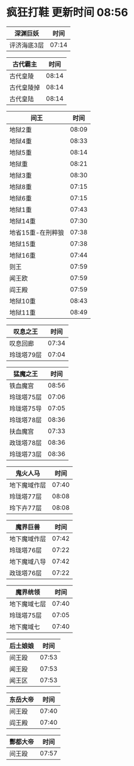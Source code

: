 # 疯狂打鞋 更新时间 08:56

| 深渊巨妖   | 时间    |
|--------|-------|
| 评济海底3层 | 07:14 |

| 古代霸主   | 时间    |
|--------|-------|
| 古代皇陵 | 08:14 |
| 古代皇陵掉 | 08:14 |
| 古代皇陆 | 08:14 |

| 间王   | 时间    |
|--------|-------|
| 地狱2重 | 08:09 |
| 地狱4重 | 08:33 |
| 地狱5重 | 08:14 |
| 地狱重 | 08:21 |
| 地狱3重 | 08:30 |
| 地狱8重 | 07:15 |
| 地狱6重 | 07:15 |
| 地狱1重 | 07:43 |
| 地狱14重 | 07:30 |
| 地省15重-在刑粹狼 | 07:38 |
| 地狱15重 | 07:38 |
| 地狱16重 | 07:44 |
| 则王 | 07:59 |
| 闻王欧 | 07:59 |
| 阎王殿 | 07:59 |
| 地狱10重 | 08:43 |
| 地狱11重 | 08:49 |

| 叹息之王   | 时间    |
|--------|-------|
| 叹息回廊 | 07:34 |
| 玲珑塔79层 | 07:04 |

| 猛魔之王   | 时间    |
|--------|-------|
| 铁血魔宫 | 08:56 |
| 玲珑塔75层 | 07:06 |
| 玲珑塔75导 | 07:05 |
| 玲珑塔78层 | 08:36 |
| 扶血魔宫 | 07:33 |
| 政珑塔78层 | 08:36 |
| 玲珑塔73层 | 08:36 |

| 鬼火人马   | 时间    |
|--------|-------|
| 地下魔域作层 | 07:40 |
| 玲珑塔77层 | 08:08 |
| 玲下卉77层 | 08:08 |

| 魔界巨兽   | 时间    |
|--------|-------|
| 地下魔域作层 | 07:42 |
| 玲珑塔76层 | 07:22 |
| 地下魔域八导 | 07:42 |
| 政珑塔76层 | 07:22 |

| 魔界统领   | 时间    |
|--------|-------|
| 地下魔域七层 | 07:40 |
| 玲珑塔75层 | 07:05 |
| 地下魔域七 | 07:40 |

| 后土娘娘   | 时间    |
|--------|-------|
| 间王殴 | 07:53 |
| 闻王殴 | 07:53 |
| 闻王区 | 07:53 |

| 东岳大帝   | 时间    |
|--------|-------|
| 间王殴 | 07:40 |
| 阎王殿 | 07:40 |

| 酆都大帝   | 时间    |
|--------|-------|
| 间王殴 | 07:57 |